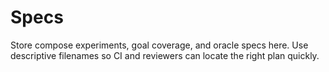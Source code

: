 # Specs

Store compose experiments, goal coverage, and oracle specs here. Use descriptive filenames so CI and reviewers can locate the right plan quickly.
